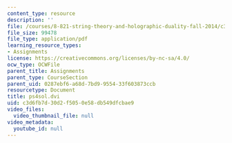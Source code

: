 ```yaml
---
content_type: resource
description: ''
file: /courses/8-821-string-theory-and-holographic-duality-fall-2014/c3d6fb7d30d2f5050e58db549dfcbae9_MIT8_821F14_pssol4.pdf
file_size: 99478
file_type: application/pdf
learning_resource_types:
- Assignments
license: https://creativecommons.org/licenses/by-nc-sa/4.0/
ocw_type: OCWFile
parent_title: Assignments
parent_type: CourseSection
parent_uid: 0287ebf6-a68d-7bd9-9554-33f603873ccb
resourcetype: Document
title: ps4sol.dvi
uid: c3d6fb7d-30d2-f505-0e58-db549dfcbae9
video_files:
  video_thumbnail_file: null
video_metadata:
  youtube_id: null
---
```

